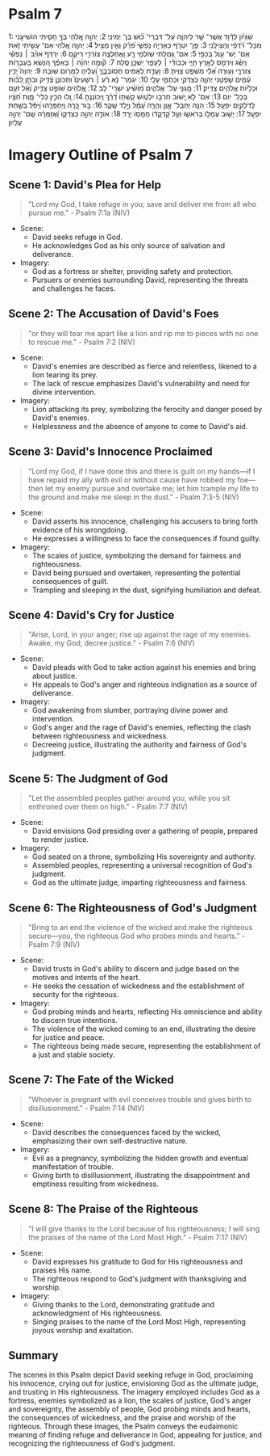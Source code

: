 # Psalm 7
1: שִׁגָּי֗וֹן לְדָ֫וִ֥ד אֲשֶׁר־ שָׁ֥ר לַיהוָ֑ה עַל־ דִּבְרֵי־ כ֝֗וּשׁ בֶּן־ יְמִינִֽי׃
2: יְהוָ֣ה אֱ֭לֹהַי בְּךָ֣ חָסִ֑יתִי הוֹשִׁיעֵ֥נִי מִכָּל־ רֹ֝דְפַ֗י וְהַצִּילֵֽנִי׃
3: פֶּן־ יִטְרֹ֣ף כְּאַרְיֵ֣ה נַפְשִׁ֑י פֹּ֝רֵ֗ק וְאֵ֣ין מַצִּֽיל׃
4: יְהוָ֣ה אֱ֭לֹהַי אִם־ עָשִׂ֣יתִי זֹ֑את אִֽם־ יֶשׁ־ עָ֥וֶל בְּכַפָּֽי׃
5: אִם־ גָּ֭מַלְתִּי שֽׁוֹלְמִ֥י רָ֑ע וָאֲחַלְּצָ֖ה צוֹרְרִ֣י רֵיקָֽם׃
6: יִֽרַדֹּ֥ף אוֹיֵ֨ב ׀ נַפְשִׁ֡י וְיַשֵּׂ֗ג וְיִרְמֹ֣ס לָאָ֣רֶץ חַיָּ֑י וּכְבוֹדִ֓י ׀ לֶעָפָ֖ר יַשְׁכֵּ֣ן סֶֽלָה׃
7: ק֘וּמָ֤ה יְהוָ֨ה ׀ בְּאַפֶּ֗ךָ הִ֭נָּשֵׂא בְּעַבְר֣וֹת צוֹרְרָ֑י וְע֥וּרָה אֵ֝לַ֗י מִשְׁפָּ֥ט צִוִּֽיתָ׃
8: וַעֲדַ֣ת לְ֭אֻמִּים תְּסוֹבְבֶ֑ךָּ וְ֝עָלֶ֗יהָ לַמָּר֥וֹם שֽׁוּבָה׃
9: יְהוָה֮ יָדִ֪ין עַ֫מִּ֥ים שָׁפְטֵ֥נִי יְהוָ֑ה כְּצִדְקִ֖י וּכְתֻמִּ֣י עָלָֽי׃
10: יִגְמָר־ נָ֬א רַ֨ע ׀ רְשָׁעִים֮ וּתְכוֹנֵ֪ן צַ֫דִּ֥יק וּבֹחֵ֣ן לִ֭בּ֗וֹת וּכְלָי֗וֹת אֱלֹהִ֥ים צַדּֽ͏ִיק׃
11: מָֽגִנִּ֥י עַל־ אֱלֹהִ֑ים מ֝וֹשִׁ֗יעַ יִשְׁרֵי־ לֵֽב׃
12: אֱ֭לֹהִים שׁוֹפֵ֣ט צַדִּ֑יק וְ֝אֵ֗ל זֹעֵ֥ם בְּכָל־ יֽוֹם׃
13: אִם־ לֹ֣א יָ֭שׁוּב חַרְבּ֣וֹ יִלְט֑וֹשׁ קַשְׁתּ֥וֹ דָ֝רַ֗ךְ וַֽיְכוֹנְנֶֽהָ׃
14: וְ֭לוֹ הֵכִ֣ין כְּלֵי־ מָ֑וֶת חִ֝צָּ֗יו לְֽדֹלְקִ֥ים יִפְעָֽל׃
15: הִנֵּ֥ה יְחַבֶּל־ אָ֑וֶן וְהָרָ֥ה עָ֝מָ֗ל וְיָ֣לַד שָֽׁקֶר׃
16: בּ֣וֹר כָּ֭רָֽה וַֽיַּחְפְּרֵ֑הוּ וַ֝יִּפֹּ֗ל בְּשַׁ֣חַת יִפְעָֽל׃
17: יָשׁ֣וּב עֲמָל֣וֹ בְרֹאשׁ֑וֹ וְעַ֥ל קָ֝דְקֳד֗וֹ חֲמָס֥וֹ יֵרֵֽד׃
18: אוֹדֶ֣ה יְהוָ֣ה כְּצִדְק֑וֹ וַ֝אֲזַמְּרָ֗ה שֵֽׁם־ יְהוָ֥ה עֶלְיֽוֹן׃

# Imagery Outline of Psalm 7

## Scene 1: David's Plea for Help

> "Lord my God, I take refuge in you; save and deliver me from all who pursue me." - Psalm 7:1a (NIV)

- Scene:
  - David seeks refuge in God.
  - He acknowledges God as his only source of salvation and deliverance.
- Imagery:
  - God as a fortress or shelter, providing safety and protection.
  - Pursuers or enemies surrounding David, representing the threats and challenges he faces.

## Scene 2: The Accusation of David's Foes

> "or they will tear me apart like a lion and rip me to pieces with no one to rescue me." - Psalm 7:2 (NIV)

- Scene:
  - David's enemies are described as fierce and relentless, likened to a lion tearing its prey.
  - The lack of rescue emphasizes David's vulnerability and need for divine intervention.
- Imagery:
  - Lion attacking its prey, symbolizing the ferocity and danger posed by David's enemies.
  - Helplessness and the absence of anyone to come to David's aid.

## Scene 3: David's Innocence Proclaimed

> "Lord my God, if I have done this and there is guilt on my hands—if I have repaid my ally with evil or without cause have robbed my foe—then let my enemy pursue and overtake me; let him trample my life to the ground and make me sleep in the dust." - Psalm 7:3-5 (NIV)

- Scene:
  - David asserts his innocence, challenging his accusers to bring forth evidence of his wrongdoing.
  - He expresses a willingness to face the consequences if found guilty.
- Imagery:
  - The scales of justice, symbolizing the demand for fairness and righteousness.
  - David being pursued and overtaken, representing the potential consequences of guilt.
  - Trampling and sleeping in the dust, signifying humiliation and defeat.

## Scene 4: David's Cry for Justice

> "Arise, Lord, in your anger; rise up against the rage of my enemies. Awake, my God; decree justice." - Psalm 7:6 (NIV)

- Scene:
  - David pleads with God to take action against his enemies and bring about justice.
  - He appeals to God's anger and righteous indignation as a source of deliverance.
- Imagery:
  - God awakening from slumber, portraying divine power and intervention.
  - God's anger and the rage of David's enemies, reflecting the clash between righteousness and wickedness.
  - Decreeing justice, illustrating the authority and fairness of God's judgment.

## Scene 5: The Judgment of God

> "Let the assembled peoples gather around you, while you sit enthroned over them on high." - Psalm 7:7 (NIV)

- Scene:
  - David envisions God presiding over a gathering of people, prepared to render justice.
- Imagery:
  - God seated on a throne, symbolizing His sovereignty and authority.
  - Assembled peoples, representing a universal recognition of God's judgment.
  - God as the ultimate judge, imparting righteousness and fairness.

## Scene 6: The Righteousness of God's Judgment

> "Bring to an end the violence of the wicked and make the righteous secure—you, the righteous God who probes minds and hearts." - Psalm 7:9 (NIV)

- Scene:
  - David trusts in God's ability to discern and judge based on the motives and intents of the heart.
  - He seeks the cessation of wickedness and the establishment of security for the righteous.
- Imagery:
  - God probing minds and hearts, reflecting His omniscience and ability to discern true intentions.
  - The violence of the wicked coming to an end, illustrating the desire for justice and peace.
  - The righteous being made secure, representing the establishment of a just and stable society.

## Scene 7: The Fate of the Wicked

> "Whoever is pregnant with evil conceives trouble and gives birth to disillusionment." - Psalm 7:14 (NIV)

- Scene:
  - David describes the consequences faced by the wicked, emphasizing their own self-destructive nature.
- Imagery:
  - Evil as a pregnancy, symbolizing the hidden growth and eventual manifestation of trouble.
  - Giving birth to disillusionment, illustrating the disappointment and emptiness resulting from wickedness.

## Scene 8: The Praise of the Righteous

> "I will give thanks to the Lord because of his righteousness; I will sing the praises of the name of the Lord Most High." - Psalm 7:17 (NIV)

- Scene:
  - David expresses his gratitude to God for His righteousness and praises His name.
  - The righteous respond to God's judgment with thanksgiving and worship.
- Imagery:
  - Giving thanks to the Lord, demonstrating gratitude and acknowledgment of His righteousness.
  - Singing praises to the name of the Lord Most High, representing joyous worship and exaltation.

## Summary

The scenes in this Psalm depict David seeking refuge in God, proclaiming his innocence, crying out for justice, envisioning God as the ultimate judge, and trusting in His righteousness. The imagery employed includes God as a fortress, enemies symbolized as a lion, the scales of justice, God's anger and sovereignty, the assembly of people, God probing minds and hearts, the consequences of wickedness, and the praise and worship of the righteous. Through these images, the Psalm conveys the eudaimonic meaning of finding refuge and deliverance in God, appealing for justice, and recognizing the righteousness of God's judgment.